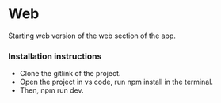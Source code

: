# Web 
Starting web version of the web section of the app.

### Installation instructions
* Clone the gitlink of the project.
* Open the project in vs code, run npm install in the terminal.
* Then, npm run dev.

